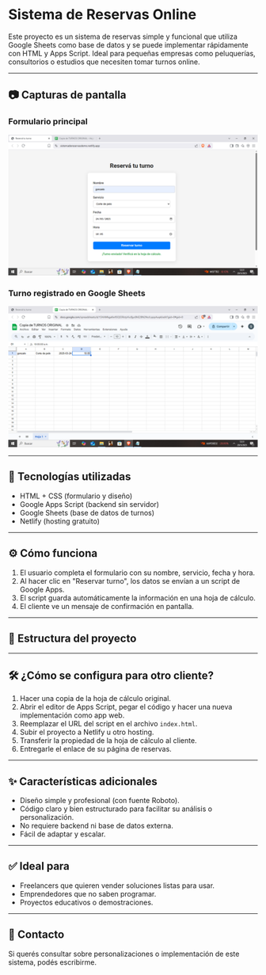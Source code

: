 # Sistema de Reservas Online

Este proyecto es un sistema de reservas simple y funcional que utiliza Google Sheets como base de datos y se puede implementar rápidamente con HTML y Apps Script. Ideal para pequeñas empresas como peluquerías, consultorios o estudios que necesiten tomar turnos online.

---

## 📷 Capturas de pantalla

### Formulario principal
![Formulario](formulario.png)

### Turno registrado en Google Sheets
![Turno guardado](turno.png)

---

## 🚀 Tecnologías utilizadas

- HTML + CSS (formulario y diseño)
- Google Apps Script (backend sin servidor)
- Google Sheets (base de datos de turnos)
- Netlify (hosting gratuito)

---

## ⚙️ Cómo funciona

1. El usuario completa el formulario con su nombre, servicio, fecha y hora.
2. Al hacer clic en "Reservar turno", los datos se envían a un script de Google Apps.
3. El script guarda automáticamente la información en una hoja de cálculo.
4. El cliente ve un mensaje de confirmación en pantalla.

---

## 📁 Estructura del proyecto


---

## 🛠️ ¿Cómo se configura para otro cliente?

1. Hacer una copia de la hoja de cálculo original.
2. Abrir el editor de Apps Script, pegar el código y hacer una nueva implementación como app web.
3. Reemplazar el URL del script en el archivo `index.html`.
4. Subir el proyecto a Netlify u otro hosting.
5. Transferir la propiedad de la hoja de cálculo al cliente.
6. Entregarle el enlace de su página de reservas.

---

## ✨ Características adicionales

- Diseño simple y profesional (con fuente Roboto).
- Código claro y bien estructurado para facilitar su análisis o personalización.
- No requiere backend ni base de datos externa.
- Fácil de adaptar y escalar.

---

## ✅ Ideal para

- Freelancers que quieren vender soluciones listas para usar.
- Emprendedores que no saben programar.
- Proyectos educativos o demostraciones.

---

## 📩 Contacto

Si querés consultar sobre personalizaciones o implementación de este sistema, podés escribirme.

